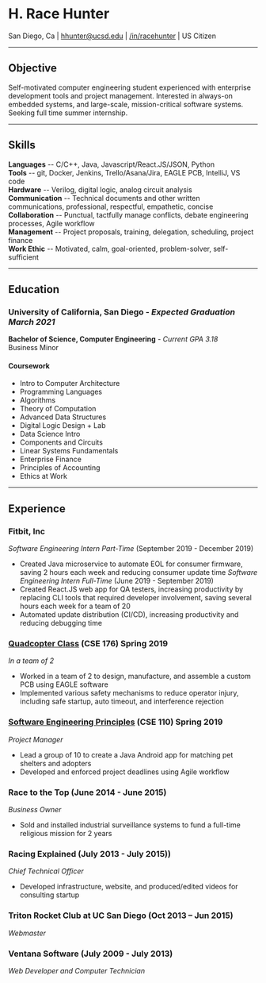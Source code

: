 # H. Race Hunter
San Diego, Ca | hhunter@ucsd.edu | [/in/racehunter](https://www.linkedin.com/in/racehunter/) | US Citizen

---

## Objective
Self-motivated computer engineering student experienced with enterprise development tools and project management. Interested in always-on embedded systems, and large-scale, mission-critical software systems. Seeking full time summer internship.

---

## Skills
**Languages** -- C/C++, Java, Javascript/React.JS/JSON, Python   
**Tools** -- git, Docker, Jenkins, Trello/Asana/Jira, EAGLE PCB, IntelliJ, VS code  
**Hardware** -- Verilog, digital logic, analog circuit analysis  
**Communication**  -- Technical documents and other written communications, professional, respectful, empathetic, concise  
**Collaboration** -- Punctual, tactfully manage conflicts, debate engineering processes, Agile workflow  
**Management** -- Project proposals, training, delegation, scheduling, project finance  
**Work Ethic** -- Motivated, calm, goal-oriented, problem-solver, self-sufficient

---

## Education
### University of California, San Diego - *Expected Graduation March 2021*
**Bachelor of Science, Computer Engineering** - *Current GPA 3.18*  
Business Minor  


#### Coursework
* Intro to Computer Architecture
* Programming Languages
* Algorithms
* Theory of Computation
* Advanced Data Structures
* Digital Logic Design + Lab
* Data Science Intro
* Components and Circuits
* Linear Systems Fundamentals
* Enterprise Finance
* Principles of Accounting
* Ethics at Work

---

## Experience
### **Fitbit, Inc**
*Software Engineering Intern Part-Time* (September 2019 - December 2019)
* Created Java microservice to automate EOL for consumer firmware, saving 2 hours each week and reducing consumer update time
*Software Engineering Intern Full-Time* (June 2019 - September 2019)
* Created React.JS web app for QA testers, increasing productivity by replacing CLI tools that required developer involvement, saving several hours each week for a team of 20
* Automated update distribution (CI/CD), increasing productivity and reducing debugging time 


### **[Quadcopter Class](./Coursework/Quadcopter/)** (CSE 176) Spring 2019  
*In a team of 2*

* Worked in a team of 2 to design, manufacture, and assemble a custom PCB using EAGLE software
* Implemented various safety mechanisms to reduce operator injury, including safe startup, auto timeout, and interference rejection



### **[Software Engineering Principles](./Coursework/NERDs%20Documents)** (CSE 110) Spring 2019
*Project Manager*
* Lead a group of 10 to create a Java Android app for matching pet shelters and adopters
* Developed and enforced project deadlines using Agile workflow



### **Race to the Top** (June 2014 - June 2015)
*Business Owner*
* Sold and installed industrial surveillance systems to fund a full-time religious mission for 2 years


### **Racing Explained** (July 2013 - July 2015))
*Chief Technical Officer*
* Developed infrastructure, website, and produced/edited videos for consulting startup

### **Triton Rocket Club** at UC San Diego (Oct 2013 – Jun 2015)
*Webmaster*

### **Ventana Software** (July 2009 - July 2013)
*Web Developer and Computer Technician*

